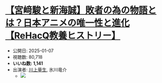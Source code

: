 # [【宮﨑駿と新海誠】敗者の為の物語とは？日本アニメの唯一性と進化【ReHacQ教養ヒストリー】](https://www.youtube.com/watch?v=yYbttR8uLXY)
-   公開日: 2025-01-07
-   視聴数: 80,718
-   **いいね数: 1,141**
-   出演者: [川上量生](/rehacq_fan/people/川上量生 "wikilink"), 氷川竜介
    - [![](https://img.youtube.com/vi/yYbttR8uLXY/hqdefault.jpg)](https://www.youtube.com/watch?v=yYbttR8uLXY)
